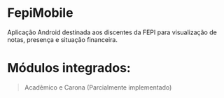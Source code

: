 # FepiMobile

Aplicação Android destinada aos discentes da FEPI para visualização de notas, presença e situação financeira.

# Módulos integrados: 
> Acadêmico e Carona (Parcialmente implementado)
